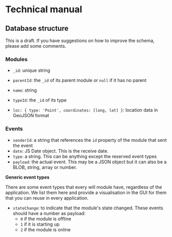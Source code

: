 # Technical manual

## Database structure

This is a draft. If you have suggestions on how to improve the schema, please add some comments.

### Modules

- `_id`: unique string
- `parentId`: the `_id` of its parent module or `null` if it has no parent
- `name`: string


- `typeId`: the `_id` of its type
- `loc: { type: 'Point', coordinates: [long, lat] }`: location data in GeoJSON format

### Events

- `senderId`: a string that references the `id` property of the module that sent the event
- `date`: JS Date object. This is the receive date.
- `type`: a string. This can be anything except the reserved event types
- `payload`: the actual event. This may be a JSON object but it can also be a BLOB, string, array or number.

**Generic event types**

There are some event types that every will module have, regardless of the application. We list them here and provide a visualisation in the GUI for them that you can reuse in every application.

- `stateChange`: to indicate that the module's state changed. These events should have a number as payload:
  - `0` if the module is offline
  - `1` if it is starting up
  - `2` if the module is online